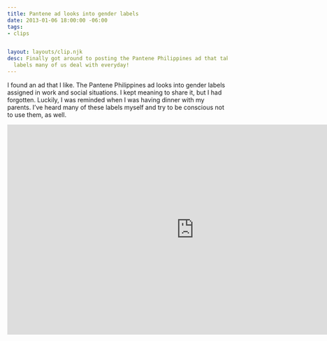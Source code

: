 ```yaml
---
title: Pantene ad looks into gender labels
date: 2013-01-06 18:00:00 -06:00
tags:
- clips


layout: layouts/clip.njk
desc: Finally got around to posting the Pantene Philippines ad that takes on the gender
  labels many of us deal with everyday!
---
```


I found an ad that I like. The Pantene Philippines ad looks into gender labels assigned in work and social situations. I kept meaning to share it, but I had forgotten. Luckily, I was reminded when I was having dinner with my parents. I’ve heard many of these labels myself and try to be conscious not to use them, as well. </p>
<iframe width="853" height="480" src="https://www.youtube.com/embed/kOjNcZvwjxI" frameborder="0" allowfullscreen></iframe>
